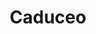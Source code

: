 ---
title: "Caduceo"
excerpt: "Developed a healthcare cost analysis chatbot that leverages OCR, NLP, and machine learning to detect overcharges in medical bills, providing accurate charge classification and explanations through a conversational interface. Engineered a multimodal AI pipeline integrating Azure AI Vision for OCR, a 4-bit quantized LLaMA 3.2B model, DBSCAN clustering, and MongoDB/Snowflake, achieving a Silhouette coefficient above 0.90 for charge anomaly detection. This project earned 2nd Place in the Assurant Challenge: Revolutionize AI Solutioning with Multimodal Agentic AI, where I collaborated with a team to deliver an end-to-end solution combining large language models, clustering algorithms, cloud services, and real-time data infrastructure.<br/><img src='/images/caduceo.jpg' style='width:100%; max-width:500px; '>"
collection: portfolio
link: "https://devpost.com/software/caduceus-n4jqzs"
---